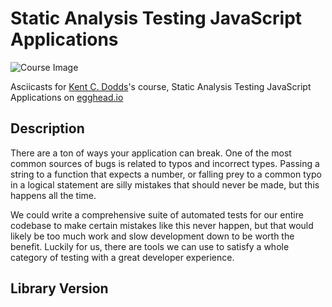 # Static Analysis Testing JavaScript Applications

![Course Image](https://d2eip9sf3oo6c2.cloudfront.net/series/square_covers/000/000/243/thumb/5_Static.png)

Asciicasts for [Kent C. Dodds](https://egghead.io/instructors/kentcdodds)'s course, Static Analysis Testing JavaScript Applications on [egghead.io](https://egghead.io//courses/static-analysis-testing-javascript-applications)

## Description
There are a ton of ways your application can break. One of the most common sources of bugs is related to typos and incorrect types. Passing a string to a function that expects a number, or falling prey to a common typo in a logical statement are silly mistakes that should never be made, but this happens all the time.

We could write a comprehensive suite of automated tests for our entire codebase to make certain mistakes like this never happen, but that would likely be too much work and slow development down to be worth the benefit. Luckily for us, there are tools we can use to satisfy a whole category of testing with a great developer experience.

## Library Version
